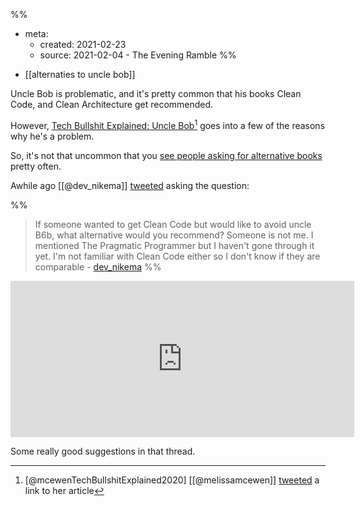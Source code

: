 %%
- meta:
	- created: 2021-02-23
	- source:  2021-02-04 - The Evening Ramble
%%

+ [[alternaties to uncle bob]]

Uncle Bob is problematic, and it's pretty common that his books Clean Code, and Clean Architecture get recommended. 

However, [Tech Bullshit Explained: Uncle Bob](https://techexplained.substack.com/p/tech-bullshit-explained-uncle-bob)[^tbe] goes into a few of the reasons why he's a problem.


[^tbe]:  [@mcewenTechBullshitExplained2020] 	[[@melissamcewen]]  [tweeted](https://twitter.com/melissamcewen/status/1280587324863270912) a link to her article 

So, it's not that uncommon that you [see people asking for alternative books](https://twitter.com/HarleenQuinzell/status/1357259882198622214) pretty often. 

Awhile ago [[@dev_nikema]] [tweeted](https://twitter.com/dev_nikema/status/1350233517137907713) asking the question:

%%
> If someone wanted to get Clean Code but would like to avoid uncle B6b, what alternative would you recommend? Someone is not me. I mentioned The Pragmatic Programmer but I haven't gone through it yet. I'm not familiar with Clean Code either so I don't know if they are comparable - [dev_nikema](https://twitter.com/dev_nikema/status/1350233517137907713) 
%%

<iframe
	border=0
	frameborder=0
	height=250
	width=550  
	src="https://twitframe.com/show?url=https%3A%2F%2Ftwitter.com%2Fdev_nikema%2Fstatus%2F1350233517137907713">
</iframe>

Some really good suggestions in that thread.